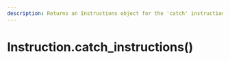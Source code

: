 ```yaml
---
description: Returns an Instructions object for the 'catch' instructions
---
```


# Instruction.catch\_instructions()

